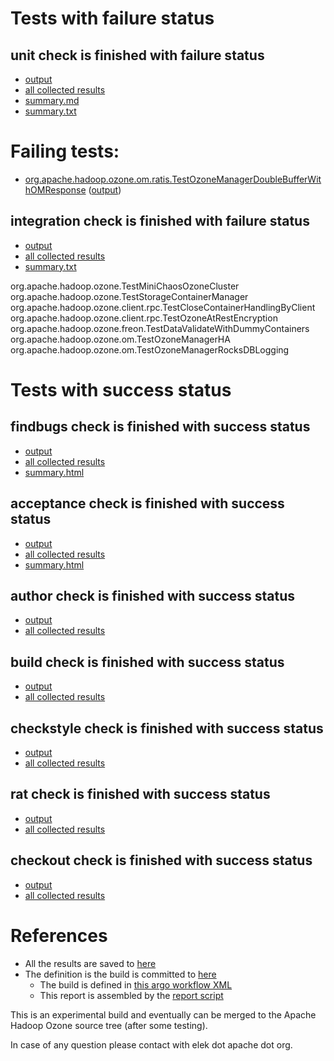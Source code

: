 # Tests with failure status

## unit check is finished with failure status

   * [output](https://raw.githubusercontent.com/elek/ozone-ci-q4/master/pr/pr-hdds-2267-vtpx9/unit/output.log)
   * [all collected results](https://github.com/elek/ozone-ci-q4/tree/master/pr/pr-hdds-2267-vtpx9/unit)
   * [summary.md](https://github.com/elek/ozone-ci-q4/tree/master/pr/pr-hdds-2267-vtpx9/unit/summary.md)
   * [summary.txt](https://github.com/elek/ozone-ci-q4/tree/master/pr/pr-hdds-2267-vtpx9/unit/summary.txt)

# Failing tests: 

 * [org.apache.hadoop.ozone.om.ratis.TestOzoneManagerDoubleBufferWithOMResponse](hadoop-ozone/ozone-manager/org.apache.hadoop.ozone.om.ratis.TestOzoneManagerDoubleBufferWithOMResponse.txt) ([output](hadoop-ozone/ozone-manager/org.apache.hadoop.ozone.om.ratis.TestOzoneManagerDoubleBufferWithOMResponse-output.txt))

## integration check is finished with failure status

   * [output](https://raw.githubusercontent.com/elek/ozone-ci-q4/master/pr/pr-hdds-2267-vtpx9/integration/output.log)
   * [all collected results](https://github.com/elek/ozone-ci-q4/tree/master/pr/pr-hdds-2267-vtpx9/integration)
   * [summary.txt](https://github.com/elek/ozone-ci-q4/tree/master/pr/pr-hdds-2267-vtpx9/integration/summary.txt)

org.apache.hadoop.ozone.TestMiniChaosOzoneCluster
org.apache.hadoop.ozone.TestStorageContainerManager
org.apache.hadoop.ozone.client.rpc.TestCloseContainerHandlingByClient
org.apache.hadoop.ozone.client.rpc.TestOzoneAtRestEncryption
org.apache.hadoop.ozone.freon.TestDataValidateWithDummyContainers
org.apache.hadoop.ozone.om.TestOzoneManagerHA
org.apache.hadoop.ozone.om.TestOzoneManagerRocksDBLogging


# Tests with success status

## findbugs check is finished with success status

   * [output](https://raw.githubusercontent.com/elek/ozone-ci-q4/master/pr/pr-hdds-2267-vtpx9/findbugs/output.log)
   * [all collected results](https://github.com/elek/ozone-ci-q4/tree/master/pr/pr-hdds-2267-vtpx9/findbugs)
   * [summary.html](https://elek.github.io/ozone-ci-q4/pr/pr-hdds-2267-vtpx9/findbugs/summary.html)


## acceptance check is finished with success status

   * [output](https://raw.githubusercontent.com/elek/ozone-ci-q4/master/pr/pr-hdds-2267-vtpx9/acceptance/output.log)
   * [all collected results](https://github.com/elek/ozone-ci-q4/tree/master/pr/pr-hdds-2267-vtpx9/acceptance)
   * [summary.html](https://elek.github.io/ozone-ci-q4/pr/pr-hdds-2267-vtpx9/acceptance/summary.html)


## author check is finished with success status

   * [output](https://raw.githubusercontent.com/elek/ozone-ci-q4/master/pr/pr-hdds-2267-vtpx9/author/output.log)
   * [all collected results](https://github.com/elek/ozone-ci-q4/tree/master/pr/pr-hdds-2267-vtpx9/author)


## build check is finished with success status

   * [output](https://raw.githubusercontent.com/elek/ozone-ci-q4/master/pr/pr-hdds-2267-vtpx9/build/output.log)
   * [all collected results](https://github.com/elek/ozone-ci-q4/tree/master/pr/pr-hdds-2267-vtpx9/build)


## checkstyle check is finished with success status

   * [output](https://raw.githubusercontent.com/elek/ozone-ci-q4/master/pr/pr-hdds-2267-vtpx9/checkstyle/output.log)
   * [all collected results](https://github.com/elek/ozone-ci-q4/tree/master/pr/pr-hdds-2267-vtpx9/checkstyle)


## rat check is finished with success status

   * [output](https://raw.githubusercontent.com/elek/ozone-ci-q4/master/pr/pr-hdds-2267-vtpx9/rat/output.log)
   * [all collected results](https://github.com/elek/ozone-ci-q4/tree/master/pr/pr-hdds-2267-vtpx9/rat)


## checkout check is finished with success status

   * [output](https://raw.githubusercontent.com/elek/ozone-ci-q4/master/pr/pr-hdds-2267-vtpx9/checkout/output.log)
   * [all collected results](https://github.com/elek/ozone-ci-q4/tree/master/pr/pr-hdds-2267-vtpx9/checkout)




# References

 * All the results are saved to [here](https://github.com/elek/ozone-ci-q4/tree/master/pr/pr-hdds-2267-vtpx9/)
 * The definition is the build is committed to [here](https://github.com/elek/argo-ozone)
    * The build is defined in [this argo workflow XML](https://github.com/elek/argo-ozone/blob/master/ozone-build.yaml)
    * This report is assembled by the [report script](https://github.com/elek/argo-ozone/blob/master/scripts/report.sh)

This is an experimental build and eventually can be merged to the Apache Hadoop Ozone source tree (after some testing).

In case of any question please contact with elek dot apache dot org.

